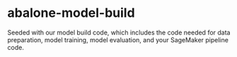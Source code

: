 # abalone-model-build
Seeded with our model build code, which includes the code needed for data preparation, model training, model evaluation, and your SageMaker pipeline code.
